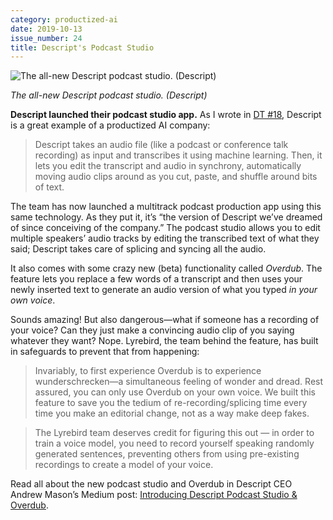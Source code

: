 ```yaml
---
category: productized-ai
date: 2019-10-13
issue_number: 24
title: Descript's Podcast Studio
---
```


![The all-new Descript podcast studio. (Descript)](https://s3.amazonaws.com/revue/items/images/005/094/425/mail/c4c2a8032c62e5f43d9f3227efde212c.png?1570817604)

_The all-new Descript podcast studio. (Descript)_

**Descript launched their podcast studio app.**
As I wrote in [DT #18](https://dynamicallytyped.com/issues/18-runway-ml-s-app-store-for-ai-google-s-new-youtube-dataset-and-a-trippy-gan-journey-188184?utm_campaign=Dynamically%20Typed&utm_medium=email&utm_source=Revue%20newsletter), Descript is a great example of a productized AI company:

> Descript takes an audio file (like a podcast or conference talk recording) as input and transcribes it using machine learning.
> Then, it lets you edit the transcript and audio in synchrony, automatically moving audio clips around as you cut, paste, and shuffle around bits of text.

The team has now launched a multitrack podcast production app using this same technology.
As they put it, it’s “the version of Descript we’ve dreamed of since conceiving of the company.” The podcast studio allows you to edit multiple speakers’ audio tracks by editing the transcribed text of what they said; Descript takes care of splicing and syncing all the audio.

It also comes with some crazy new (beta) functionality called _Overdub_.
The feature lets you replace a few words of a transcript and then uses your newly inserted text to generate an audio version of what you typed _in your own voice_.

Sounds amazing!
But also dangerous—what if someone has a recording of your voice?
Can they just make a convincing audio clip of you saying whatever they want?
Nope.
Lyrebird, the team behind the feature, has built in safeguards to prevent that from happening:

> Invariably, to first experience Overdub is to experience wunderschrecken—a simultaneous feeling of wonder and dread.
> Rest assured, you can only use Overdub on your own voice.
> We built this feature to save you the tedium of re-recording/splicing time every time you make an editorial change, not as a way make deep fakes.

> The Lyrebird team deserves credit for figuring this out — in order to train a voice model, you need to record yourself speaking randomly generated sentences, preventing others from using pre-existing recordings to create a model of your voice.

Read all about the new podcast studio and Overdub in Descript CEO Andrew Mason’s Medium post: [Introducing Descript Podcast Studio & Overdub](https://medium.com/descript/introducing-descript-podcast-studio-13b8da53311b?utm_campaign=Dynamically%20Typed&utm_medium=email&utm_source=Revue%20newsletter).
